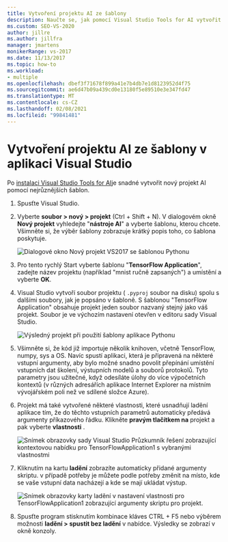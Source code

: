 ```yaml
---
title: Vytvoření projektu AI ze šablony
description: Naučte se, jak pomocí Visual Studio Tools for AI vytvořit projekt AI z nejrůznějších šablon.
ms.custom: SEO-VS-2020
author: jillre
ms.author: jillfra
manager: jmartens
monikerRange: vs-2017
ms.date: 11/13/2017
ms.topic: how-to
ms.workload:
- multiple
ms.openlocfilehash: dbef3f71678f899a41e7b4db7e1d8123952d4f75
ms.sourcegitcommit: ae6d47b09a439cd0e13180f5e89510e3e347fd47
ms.translationtype: MT
ms.contentlocale: cs-CZ
ms.lasthandoff: 02/08/2021
ms.locfileid: "99841481"
---
```

# <a name="create-an-ai-project-from-a-template-in-visual-studio"></a>Vytvoření projektu AI ze šablony v aplikaci Visual Studio

Po [instalaci Visual Studio Tools for AI](installation.md)je snadné vytvořit nový projekt AI pomocí nejrůznějších šablon.

1. Spusťte Visual Studio.

2. Vyberte **soubor > nový > projekt** (Ctrl + Shift + N). V dialogovém okně **Nový projekt** vyhledejte "**nástroje AI**" a vyberte šablonu, kterou chcete. Všimněte si, že výběr šablony zobrazuje krátký popis toho, co šablona poskytuje.

    ![Dialogové okno Nový projekt VS2017 se šablonou Pythonu](media/create-project/new-ai-project.png)

3. Pro tento rychlý Start vyberte šablonu "**TensorFlow Application**", zadejte název projektu (například "mnist ručně zapsaných") a umístění a vyberte **OK**.

4. Visual Studio vytvoří soubor projektu ( `.pyproj` soubor na disku) spolu s dalšími soubory, jak je popsáno v šabloně. S šablonou "TensorFlow Application" obsahuje projekt jeden soubor nazvaný stejný jako váš projekt. Soubor je ve výchozím nastavení otevřen v editoru sady Visual Studio.

    ![Výsledný projekt při použití šablony aplikace Pythonu](media/create-project/new-tensorflowapp.png)

5. Všimněte si, že kód již importuje několik knihoven, včetně TensorFlow, numpy, sys a OS. Navíc spustí aplikaci, která je připravená na některé vstupní argumenty, aby bylo možné snadno povolit přepínání umístění vstupních dat školení, výstupních modelů a souborů protokolů. Tyto parametry jsou užitečné, když odesíláte úlohy do více výpočetních kontextů (v různých adresářích aplikace Internet Explorer na místním vývojářském poli než ve sdílené složce Azure).

6. Projekt má také vytvořené některé vlastnosti, které usnadňují ladění aplikace tím, že do těchto vstupních parametrů automaticky předává argumenty příkazového řádku. Klikněte **pravým tlačítkem na** projekt a pak vyberte **vlastnosti** .

    ![Snímek obrazovky sady Visual Studio Průzkumník řešení zobrazující kontextovou nabídku pro TensorFlowApplication1 s vybranými vlastnostmi](media/create-project/project-properties.png)

7. Kliknutím na kartu **ladění** zobrazíte automaticky přidané argumenty skriptu. v případě potřeby je můžete podle potřeby změnit na místo, kde se vaše vstupní data nacházejí a kde se mají ukládat výstup.

    ![Snímek obrazovky karty ladění v nastavení vlastnosti pro TensorFlowApplication1 zobrazující argumenty skriptu pro projekt.](media/create-project//project-properties_1.png)

8. Spusťte program stisknutím kombinace kláves CTRL + F5 nebo výběrem možnosti **ladění > spustit bez ladění** v nabídce. Výsledky se zobrazí v okně konzoly.
